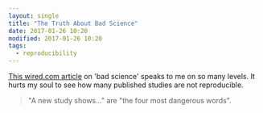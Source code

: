```yaml
---
layout: single
title: "The Truth About Bad Science"
date: 2017-01-26 10:20
modified: 2017-01-26 10:20
tags:
  - reproducibility
---
```


[This wired.com article](
http://bit.ly/2kwWpYO)
on 'bad science' speaks to me on so many levels.
It hurts my soul to see how many published studies are not reproducible.

> "A new study shows..." are "the four most dangerous words".
